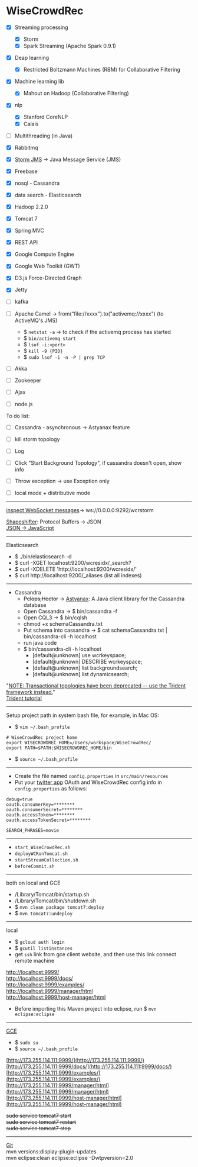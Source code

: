 WiseCrowdRec
============

- [x] Streaming processing   
    - [x] Storm   
    - [x] Spark Streaming (Apache Spark 0.9.1)     
- [x] Deap learning  
    - [x] Restricted Boltzmann Machines (RBM) for Collaborative Filtering     
- [x] Machine learning lib 
    - [x] Mahout on Hadoop (Collaborative Filtering)         
- [x] nlp  
    - [x] Stanford CoreNLP    
    - [x] Calais      
- [ ] Multithreading (in Java)    
- [x] Rabbitmq    
- [x] [Storm JMS](https://github.com/ptgoetz/storm-jms) -> Java Message Service (JMS)      
- [x] Freebase  
- [x] nosql - Cassandra   
- [x] data search - Elasticsearch   
- [x] Hadoop 2.2.0   
- [x] Tomcat 7    
- [x] Spring MVC  
- [x] REST API  
- [x] Google Compute Engine  
- [x] Google Web Toolkit (GWT)  
- [x] D3.js Force-Directed Graph  
- [x] Jetty  
- [ ] kafka  
- [ ] Apache Camel -> from(“file://xxxx").to("activemq://xxxx") (to ActiveMQ's JMS)  
    - $ `netstat -a` -> to check if the activemq process has started    
    - $ `bin/activemq start`   
    - $ `lsof -i:<port>`    
    - $ `kill -9 {PID}`    
    - $ `sudo lsof -i -n -P | grep TCP`  
- [ ] Akka  
- [ ] Zookeeper  
- [ ] Ajax  
- [ ] node.js  


To do list:  
- [ ] Cassandra - asynchronous -> Astyanax feature      
- [ ] kill storm topology  
- [ ] Log  
- [ ] Click "Start Background Topology", if cassandra doesn't open, show info  
- [ ] Throw exception -> use Exception only        
- [ ] local mode + distributive mode   
 


--- 
[inspect WebSocket messages](http://www.websocket.org/echo.html)-> ws://0.0.0.0:9292/wcrstorm     

[Shapeshifter](https://github.com/turn/shapeshifter): Protocol Buffers -> JSON    
[JSON -> JavaScript](http://www.mkyong.com/javascript/how-to-access-json-object-in-javascript/)  

---

Elasticsearch

- $ ./bin/elasticsearch -d  
- $ curl -XGET localhost:9200/wcresidx/_search?  
- $ curl -XDELETE 'http://localhost:9200/wcresidx/'  
- $ curl http://localhost:9200/_aliases  (list all indexes)    

---

- Cassandra   
    - ~~Pelops,Hector~~ -> [Astyanax](https://github.com/Netflix/astyanax): A Java client library for the Cassandra database    
    - Open Cassandra -> $ bin/cassandra -f  
    - Open CQL3 -> $ bin/cqlsh   
    - chmod +x schemaCassandra.txt  
    - Put schema into cassandra -> $ cat schemaCassandra.txt | bin/cassandra-cli -h localhost  
    - run java code  
    - $ bin/cassandra-cli -h localhost  
        - [default@unknown] use wcrkeyspace;  
        - [default@unknown] DESCRIBE wcrkeyspace;   
        - [default@unknown] list backgroundsearch;   
        - [default@unknown] list dynamicsearch;   

"[NOTE: Transactional topologies have been deprecated -- use the Trident framework instead.](https://github.com/nathanmarz/storm/wiki/Transactional-topologies)"  
[Trident tutorial](https://github.com/nathanmarz/storm/wiki/Trident-tutorial)    

---

Setup project path in system bash file, for example, in Mac OS:  
- $ `vim ~/.bash_profile`    

```
# WiseCrowdRec project home
export WISECROWDREC_HOME=/Users/workspace/WiseCrowdRec/
export PATH=$PATH:$WISECROWDREC_HOME/bin
```

- $ `source ~/.bash_profile`    

---

- Create the file named `config.properties` in `src/main/resources`  
- Put your [twitter app](https://apps.twitter.com/) OAuth and WiseCrowdRec config info in `config.properties` as follows:   

```
debug=true
oauth.consumerKey=********
oauth.consumerSecret=********
oauth.accessToken=********
oauth.accessTokenSecret=********

SEARCH_PHRASES=movie
```

---

- `start_WiseCrowdRec.sh`    
- `deployWCRonTomcat.sh`  
- `startStreamCollection.sh`  
- `beforeCommit.sh`  

---

both on local and GCE    

- /Library/Tomcat/bin/startup.sh    
- /Library/Tomcat/bin/shutdown.sh     
- $ `mvn clean package tomcat7:deploy`    
- $ `mvn tomcat7:undeploy`    


---

local     

- $ `gcloud auth login`    
- $ `gcutil listinstances`    
- get `ssh` link from gce client website, and then use this link connect remote machine    

[http://localhost:9999/](http://localhost:9999/)      
[http://localhost:9999/docs/](http://localhost:9999/docs/)    
[http://localhost:9999/examples/](http://localhost:9999/examples/)      
[http://localhost:9999/manager/html](http://localhost:9999/manager/html)      
[http://localhost:9999/host-manager/html](http://localhost:9999/host-manager/html)     

- Before importing this Maven project into eclipse, run $ `mvn eclipse:eclipse`      

---

[GCE](https://cloud.google.com/products/compute-engine/)      

- $ `sudo su`    
- $ `source ~/.bash_profile`  

[http://173.255.114.111:9999/](http://173.255.114.111:9999/)    
[http://173.255.114.111:9999/docs/](http://173.255.114.111:9999/docs/)    
[http://173.255.114.111:9999/examples/](http://173.255.114.111:9999/examples/)    
[http://173.255.114.111:9999/manager/html](http://173.255.114.111:9999/manager/html)    
[http://173.255.114.111:9999/host-manager/html](http://173.255.114.111:9999/host-manager/html)    

~~sudo service tomcat7 start~~    
~~sudo service tomcat7 restart~~    
~~sudo service tomcat7 stop~~      

---

[Git](http://www.vogella.com/tutorials/Git/article.html)  
mvn versions:display-plugin-updates      
mvn eclipse:clean eclipse:eclipse -Dwtpversion=2.0    
  

